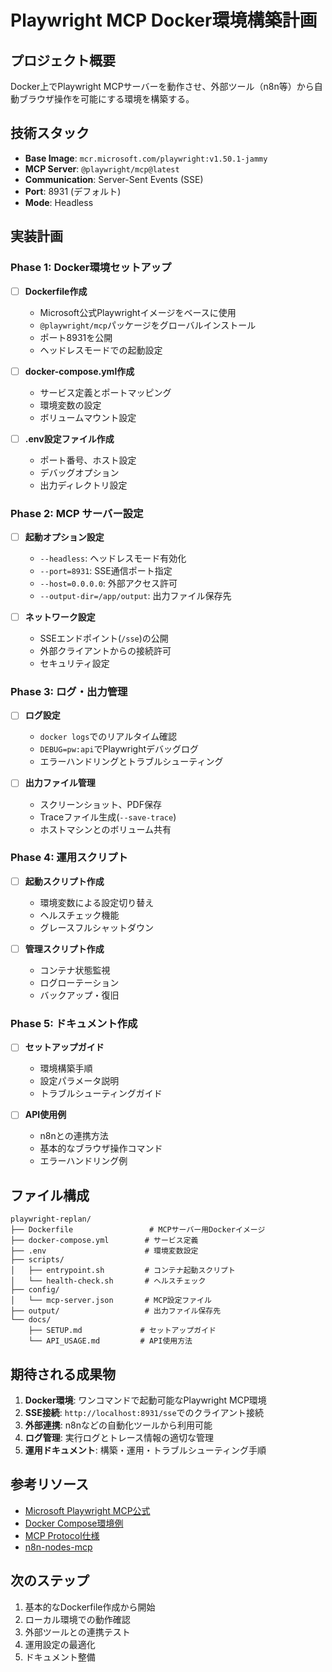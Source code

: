 # Playwright MCP Docker環境構築計画

## プロジェクト概要
Docker上でPlaywright MCPサーバーを動作させ、外部ツール（n8n等）から自動ブラウザ操作を可能にする環境を構築する。

## 技術スタック
- **Base Image**: `mcr.microsoft.com/playwright:v1.50.1-jammy`
- **MCP Server**: `@playwright/mcp@latest`
- **Communication**: Server-Sent Events (SSE)
- **Port**: 8931 (デフォルト)
- **Mode**: Headless

## 実装計画

### Phase 1: Docker環境セットアップ
- [ ] **Dockerfile作成**
  - Microsoft公式Playwrightイメージをベースに使用
  - `@playwright/mcp`パッケージをグローバルインストール
  - ポート8931を公開
  - ヘッドレスモードでの起動設定

- [ ] **docker-compose.yml作成**
  - サービス定義とポートマッピング
  - 環境変数の設定
  - ボリュームマウント設定

- [ ] **.env設定ファイル作成**
  - ポート番号、ホスト設定
  - デバッグオプション
  - 出力ディレクトリ設定

### Phase 2: MCP サーバー設定
- [ ] **起動オプション設定**
  - `--headless`: ヘッドレスモード有効化
  - `--port=8931`: SSE通信ポート指定
  - `--host=0.0.0.0`: 外部アクセス許可
  - `--output-dir=/app/output`: 出力ファイル保存先

- [ ] **ネットワーク設定**
  - SSEエンドポイント(`/sse`)の公開
  - 外部クライアントからの接続許可
  - セキュリティ設定

### Phase 3: ログ・出力管理
- [ ] **ログ設定**
  - `docker logs`でのリアルタイム確認
  - `DEBUG=pw:api`でPlaywrightデバッグログ
  - エラーハンドリングとトラブルシューティング

- [ ] **出力ファイル管理**
  - スクリーンショット、PDF保存
  - Traceファイル生成(`--save-trace`)
  - ホストマシンとのボリューム共有

### Phase 4: 運用スクリプト
- [ ] **起動スクリプト作成**
  - 環境変数による設定切り替え
  - ヘルスチェック機能
  - グレースフルシャットダウン

- [ ] **管理スクリプト作成**
  - コンテナ状態監視
  - ログローテーション
  - バックアップ・復旧

### Phase 5: ドキュメント作成
- [ ] **セットアップガイド**
  - 環境構築手順
  - 設定パラメータ説明
  - トラブルシューティングガイド

- [ ] **API使用例**
  - n8nとの連携方法
  - 基本的なブラウザ操作コマンド
  - エラーハンドリング例

## ファイル構成
```
playwright-replan/
├── Dockerfile                 # MCPサーバー用Dockerイメージ
├── docker-compose.yml        # サービス定義
├── .env                      # 環境変数設定
├── scripts/
│   ├── entrypoint.sh         # コンテナ起動スクリプト
│   └── health-check.sh       # ヘルスチェック
├── config/
│   └── mcp-server.json       # MCP設定ファイル
├── output/                   # 出力ファイル保存先
└── docs/
    ├── SETUP.md             # セットアップガイド
    └── API_USAGE.md         # API使用方法

```

## 期待される成果物
1. **Docker環境**: ワンコマンドで起動可能なPlaywright MCP環境
2. **SSE接続**: `http://localhost:8931/sse`でのクライアント接続
3. **外部連携**: n8nなどの自動化ツールから利用可能
4. **ログ管理**: 実行ログとトレース情報の適切な管理
5. **運用ドキュメント**: 構築・運用・トラブルシューティング手順

## 参考リソース
- [Microsoft Playwright MCP公式](https://github.com/microsoft/playwright)
- [Docker Compose環境例](https://github.com/iuill/playwright-mcp-docker)
- [MCP Protocol仕様](https://modelcontextprotocol.io/)
- [n8n-nodes-mcp](https://www.npmjs.com/package/n8n-nodes-mcp)

## 次のステップ
1. 基本的なDockerfile作成から開始
2. ローカル環境での動作確認
3. 外部ツールとの連携テスト
4. 運用設定の最適化
5. ドキュメント整備